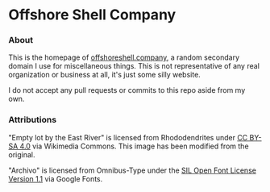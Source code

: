 # Offshore Shell Company

### About

This is the homepage of [offshoreshell.company](https://offshoreshell.company/), a random secondary domain I use for miscellaneous things. This is not representative of any real organization or business at all, it's just some silly website.

I do not accept any pull requests or commits to this repo aside from my own.

### Attributions

"Empty lot by the East River" is licensed from Rhododendrites under [CC BY-SA 4.0](https://creativecommons.org/licenses/by-sa/4.0) via Wikimedia Commons. This image has been modified from the original.

"Archivo" is licensed from Omnibus-Type under the [SIL Open Font License Version 1.1](https://openfontlicense.org/open-font-license-official-text/) via Google Fonts.
